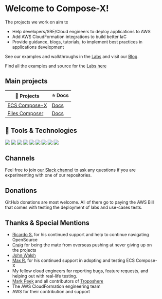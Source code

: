 
# Welcome to Compose-X!

The projects we work on aim to 

* Help developers/SRE/Cloud engineers to deploy applications to AWS
* Add AWS CloudFormation integrations to build better IaC
* Provide guidance, blogs, tutorials, to implement best practices in applications development

See our examples and walkthroughs in the [Labs](https://labs.compose-x.io) and visit our [Blog](https://blog.compose-x.io).

Find all the examples and source for the [Labs here](https://github.com/compose-x/compose-x-labs)

## Main projects

| 🎁 Projects                                                       | ⭐ Docs                                            |
|-------------------------------------------------------------------|---------------------------------------------------|
| [ECS Compose-X](https://github.com/compose-x/ecs_composex)        | [Docs](https://docs.compose-x.io)                 |
| [Files Composer](https://github.com/compose-x/ecs-files-composer) | [Docs](https://docs.files-composer.compose-x.io/) |


## 🧰 Tools & Technologies

![](https://img.shields.io/badge/OS-Linux-informational?style=flat&logo=Linux&logoColor=white&color=2bbc8a)
![](https://img.shields.io/badge/Editor-PyCharm-informational?style=flat&logo=pycharm&logoColor=white&color=2bbc8a)
![](https://img.shields.io/badge/Code-Python-informational?style=flat&logo=python&logoColor=white&color=2bbc8a)
![](https://img.shields.io/badge/Tools-Compose--X-informational?style=flat&logo=amazon-aws&logoColor=white&color=2bbc8a)
![](https://img.shields.io/badge/Shell-BASH-informational?style=flat&logo=gnu-bash&logoColor=white&color=2bbc8a)
![](https://img.shields.io/badge/Tools-Troposphere-informational?style=flat&logo=amazon-aws&logoColor=white&color=2bbc8a)
![](https://img.shields.io/badge/Tools-CloudFormation-informational?style=flat&logo=amazon-aws&logoColor=white&color=2bbc8a)
![](https://img.shields.io/badge/Tools-Docker-informational?style=flat&logo=docker&logoColor=white&color=2bbc8a)
![](https://img.shields.io/badge/Cloud-Amazon_Web_Services-informational?style=flat&logo=amazon-aws&logoColor=white&color=2bbc8a)

## Channels

Feel free to join [our Slack channel](https://join.slack.com/t/compose-x/shared_invite/zt-w9ly4f3k-QhqGDs57RY7WcBnLYDw_lg) to ask any
questions if you are experimenting with one of our repositories.

## Donations

GitHub donations are most welcome. All of them go to paying the AWS Bill that comes with testing the deployment
of labs and use-cases tests.


## Thanks & Special Mentions

* [Ricardo S.](https://github.com/094459) for his continued support and help to continue navigating OpenSource
* [Craig](https://github.com/c-py) for being the mate from overseas pushing at never giving up on the projects
* [John Walsh](https://github.com/jwalsh2me)
* [Max R.](https://github.com/wuxmax) for his continued support in adopting and testing ECS Compose-X
* My fellow cloud engineers for reporting bugs, feature requests, and helping out with real-life testing.
* [Mark Peek](https://github.com/markpeek) and all contributors of [Troposhere](https://github.com/cloudtools/troposphere)
* The AWS CloudFormation engineering team
* AWS for their contribution and support

